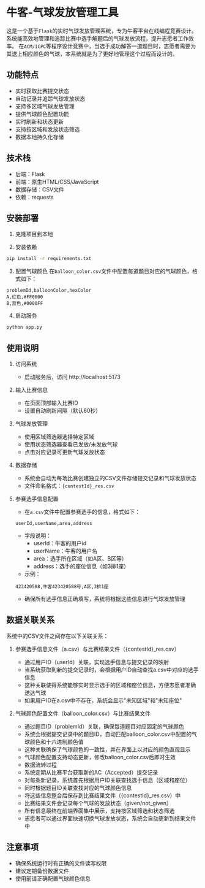 # 牛客-气球发放管理工具

这是一个基于`Flask`的实时气球发放管理系统，专为牛客平台在线编程竞赛设计。系统能高效地管理和追踪比赛中选手解题后的气球发放流程，提升志愿者工作效率。
在`ACM/ICPC`等程序设计竞赛中，当选手成功解答一道题目时，志愿者需要为其送上相应颜色的气球，本系统就是为了更好地管理这个过程而设计的。

## 功能特点

- 实时获取比赛提交状态
- 自动记录并追踪气球发放状态
- 支持多区域气球发放管理
- 提供气球颜色配置功能
- 实时刷新和状态更新
- 支持按区域和发放状态筛选
- 数据本地持久化存储

## 技术栈

- 后端：Flask 
- 前端：原生HTML/CSS/JavaScript
- 数据存储：CSV文件
- 依赖：requests 

## 安装部署

1. 克隆项目到本地

2. 安装依赖
```bash
pip install -r requirements.txt
```

3. 配置气球颜色
在`balloon_color.csv`文件中配置每道题目对应的气球颜色，格式如下：
```csv
problemId,balloonColor,hexColor
A,红色,#FF0000
B,蓝色,#0000FF
```

4. 启动服务
```bash
python app.py
```

## 使用说明

1. 访问系统
   - 启动服务后，访问 http://localhost:5173

2. 输入比赛信息
   - 在页面顶部输入比赛ID
   - 设置自动刷新间隔（默认60秒）

3. 气球发放管理
   - 使用区域筛选器选择特定区域
   - 使用状态筛选器查看已发放/未发放气球
   - 点击对应记录可更新气球发放状态

4. 数据存储
   - 系统会自动为每场比赛创建独立的CSV文件存储提交记录和气球发放状态
   - 文件命名格式：`{contestId}_res.csv`

5. 参赛选手信息配置
   - 在`a.csv`文件中配置参赛选手的信息，格式如下：
   ```csv
   userId,userName,area,address
   ```
   - 字段说明：
     - userId：牛客的用户id
     - userName：牛客的用户名
     - area：选手所在区域（如A区、B区等）
     - address：选手的座位信息（如3排1座）
   - 示例：
   ```csv
   423420588,牛客423420588号,A区,3排1座
   ```
   - 确保所有选手信息正确填写，系统将根据这些信息进行气球发放管理

## 数据关联关系

系统中的CSV文件之间存在以下关联关系：

1. 参赛选手信息文件（a.csv）与比赛结果文件（{contestId}_res.csv）
   - 通过用户ID（userId）关联，实现选手信息与提交记录的映射
   - 当系统获取到新的提交记录时，会根据用户ID自动查找a.csv中对应的选手信息
   - 这种关联使得系统能够实时显示选手的区域和座位信息，方便志愿者准确送达气球
   - 如果用户ID在a.csv中不存在，系统会显示"未知区域"和"未知座位"

2. 气球颜色配置文件（balloon_color.csv）与比赛结果文件
   - 通过题目ID（problemId）关联，确保每道题目对应固定的气球颜色
   - 系统会根据提交记录中的题目ID，自动匹配balloon_color.csv中配置的气球颜色和十六进制颜色值
   - 这种关联确保了气球颜色的一致性，并在界面上以对应的颜色直观显示
   - 气球颜色配置支持动态更新，修改balloon_color.csv后即时生效
   - 数据流转过程
   - 系统定期从比赛平台获取新的AC（Accepted）提交记录
   - 对每条新记录，系统首先根据用户ID关联查找选手信息（区域和座位）
   - 同时根据题目ID关联查找对应的气球颜色信息
   - 将这些信息整合后保存到比赛结果文件（{contestId}_res.csv）中
   - 比赛结果文件会记录每个气球的发放状态（given/not_given）
   - 所有信息最终在前端界面集中展示，支持按区域筛选和状态筛选
   - 志愿者可以通过界面快速切换气球发放状态，系统会自动更新到结果文件中

## 注意事项

- 确保系统运行时有正确的文件读写权限
- 建议定期备份数据文件
- 使用前请正确配置气球颜色信息